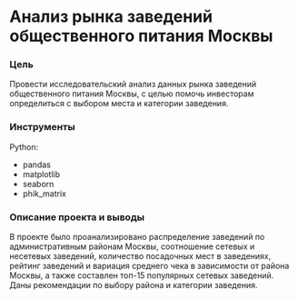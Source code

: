# Анализ рынка заведений общественного питания Москвы


### Цель
Провести исследовательский анализ данных рынка заведений общественного питания Москвы, с целью помочь инвесторам определиться с выбором места и категории заведения.

### Инструменты
Python:
- pandas
- matplotlib
- seaborn
- phik_matrix

### Описание проекта и выводы
В проекте было проанализировано распределение заведений по административным районам Москвы, соотношение сетевых и несетевых заведений, 
количество посадочных мест в заведениях, рейтинг заведений и вариация среднего чека в зависимости от района Москвы, а также составлен
топ-15 популярных сетевых заведений. Даны рекомендации по выбору района и категории заведения.
